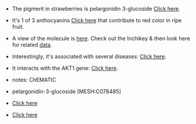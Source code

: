 
* The pigment in strawberries is pelargonidin 3-glucoside [Click here](https://wedge.ontomatica.io/ChEFS_-_19-09-06/Wedge?q=facet_ChEBI_R105:215611).
* It's 1 of 3 anthocyanins [Click here](https://en.wikipedia.org/wiki/Anthocyanin) that contribute to red color in ripe fruit. 
* A view of the molecule is [here](http://1.usa.gov/1oWyz8L). Check out the Inchikey & then look here for related [data](https://www.google.com/search?q=ABVCUBUIXWJYSE-GQUPQBGVSA-O).

* Interestingly, it's associated with several diseases: [Click here](https://wedge.ontomatica.io/ChEMATIC_-_19-09-06/Wedge?q=facet_MC_10:88010490/facet_MC_14:84111881/facet_MC_18:79019390/facet_MD_03:68212738&group=facet_MC_10). 
* It interacts with the AKT1 gene: [Click here](http://1.usa.gov/1kwoe1g).


* notes: ChEMATIC
* pelargonidin-3-glucoside [MESH:C078485]

* [Click here](https://wedge.ontomatica.io/ChEMATIC_-_19-09-06/Wedge?q=facet_MC_10:88010490/facet_MC_14:84111881/facet_MC_18:79019390/facet_MD_03:68212738&group=facet_MC_10)

* [Click here](http://ctdbase.org/detail.go?type=chem&acc=C078485)
